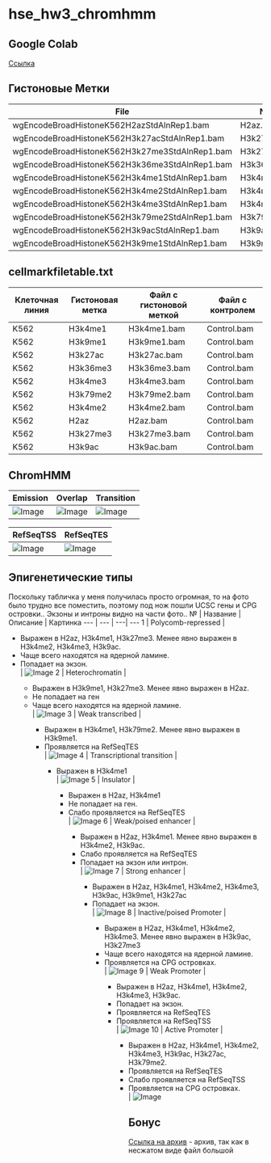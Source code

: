 # hse_hw3_chromhmm

## Google Colab
[Ссылка](https://colab.research.google.com/drive/182ygIZzfH4UguZL7h_oeDTN-VZyt2rZS?usp=sharing)

## Гистоновые Метки
File | Name 
--- | ---
wgEncodeBroadHistoneK562H2azStdAlnRep1.bam | H2az.bam
wgEncodeBroadHistoneK562H3k27acStdAlnRep1.bam | H3k27ac.bam
wgEncodeBroadHistoneK562H3k27me3StdAlnRep1.bam | H3k27me3.bam
wgEncodeBroadHistoneK562H3k36me3StdAlnRep1.bam | H3k36me3.bam
wgEncodeBroadHistoneK562H3k4me1StdAlnRep1.bam | H3k4me1.bam
wgEncodeBroadHistoneK562H3k4me2StdAlnRep1.bam | H3k4me2.bam
wgEncodeBroadHistoneK562H3k4me3StdAlnRep1.bam | H3k4me3.bam
wgEncodeBroadHistoneK562H3k79me2StdAlnRep1.bam | H3k79me2.bam
wgEncodeBroadHistoneK562H3k9acStdAlnRep1.bam | H3k9ac.bam
wgEncodeBroadHistoneK562H3k9me1StdAlnRep1.bam | H3k9me1.bam


## cellmarkfiletable.txt

Клеточная линия | Гистоновая метка | Файл с гистоновой меткой | Файл с контролем
--- | --- | --- | ---
K562 | H3k4me1 | H3k4me1.bam | Control.bam
K562 | H3k9me1 | H3k9me1.bam | Control.bam
K562 | H3k27ac | H3k27ac.bam | Control.bam
K562 | H3k36me3 | H3k36me3.bam | Control.bam
K562 | H3k4me3 | H3k4me3.bam | Control.bam
K562 | H3k79me2 | H3k79me2.bam | Control.bam
K562 | H3k4me2 | H3k4me2.bam | Control.bam
K562 | H2az | H2az.bam | Control.bam
K562 | H3k27me3 | H3k27me3.bam | Control.bam
K562 | H3k9ac | H3k9ac.bam | Control.bam


## ChromHMM

Emission | Overlap | Transition 
 --- | --- | ---
![Image](/data/emissions_10.png) | ![Image](/data/K562_10_overlap.png) | ![Image](/data/transitions_10.png)

RefSeqTSS | RefSeqTES 
 --- | --- 
![Image](/data/K562_10_RefSeqTSS_neighborhood.png) | ![Image](/data/K562_10_RefSeqTES_neighborhood.png)

## Эпигенетические типы
Поскольку табличка у меня получилась просто огромная, то на фото было трудно все поместить, поэтому под нож пошли UCSC гены и CPG островки.. Экзоны и интроны видно на части фото..
№ | Название | Описание | Картинка
 --- | --- | ---| ---
1 | Polycomb-repressed | <ul><li> Выражен в H2az, H3k4me1, H3k27me3. Менее явно выражен в H3k4me2, H3k4me3, H3k9ac. </li> <li>Чаще всего находятся на ядерной ламине. </li> <li> Попадает на экзон. </li> | ![Image](/data/1_Repressed.png)
2 | Heterochromatin | <ul><li> Выражен в H3k9me1, H3k27me3. Менее явно выражен в H2az. </li><li> Не попадает на ген </li> <li>Чаще всего находятся на ядерной ламине. </li> | ![Image](/data/2_Heterochrom-lo.png)
3 | Weak transcribed | <ul><li> Выражен в H3k4me1, H3k79me2. Менее явно выражен в H3k9me1. </li> <li> Проявляется на RefSeqTES </li> | ![Image](/data/3_Weak_Txn.png)
4 | Transcriptional transition | <ul><li> Выражен в H3k4me1 </li> | ![Image](/data/4_Txn_Transition.png)
5 | Insulator | <ul><li> Выражен в H2az, H3k4me1 </li> <li> Не попадает на ген. </li> <li> Слабо проявляется на RefSeqTES </li>  | ![Image](/data/5_Insulator.png) 
6 | Weak/poised enhancer | <ul><li> Выражен в H2az, H3k4me1. Менее явно выражен в H3k4me2, H3k9ac. </li> <li> Слабо проявляется на RefSeqTES </li>  <li> Попадает на экзон или интрон. </li> | ![Image](/data/6_Weak_Enhancer.png)
7 | Strong enhancer | <ul><li> Выражен в H2az, H3k4me1, H3k4me2, H3k4me3, H3k9ac, H3k9me1, H3k27ac </li>   <li> Попадает на экзон. </li> | ![Image](/data/7_Strong_Enhancer.png)
8 | Inactive/poised Promoter | <ul><li> Выражен в H2az, H3k4me1, H3k4me2, H3k4me3. Менее явно выражен в H3k9ac, H3k27me3 </li> <li> Чаще всего находятся на ядерной ламине. </li> <li> Проявляется на CPG островках. </li> | ![Image](/data/8_Poised_Promoter.png)
9 | Weak Promoter | <ul><li> Выражен в H2az, H3k4me1, H3k4me2, H3k4me3, H3k9ac.  </li> <li> Попадает на экзон. </li> <li> Проявляется на RefSeqTES </li> <li> Проявляется на RefSeqTSS </li>   | ![Image](/data/9_Weak_Promoter.png) 
10 | Active Promoter | <ul><li> Выражен в H2az, H3k4me1, H3k4me2, H3k4me3, H3k9ac, H3k27ac,  H3k79me2.  </li> <li> Проявляется на RefSeqTES </li> <li> Слабо проявляется на RefSeqTSS </li>  <li> Проявляется на CPG островках. </li> | ![Image](/data/10_Active_Promoter.png)

 ## Бонус
[Ссылка на архив](https://drive.google.com/file/d/1l-vFv_RZUnJj7H9aT5EK6HqfjxD8WZnt/view?usp=sharing) - архив, так как в несжатом виде файл большой
